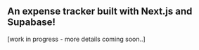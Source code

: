 ## An expense tracker built with Next.js and Supabase! 

[work in progress - more details coming soon..]
